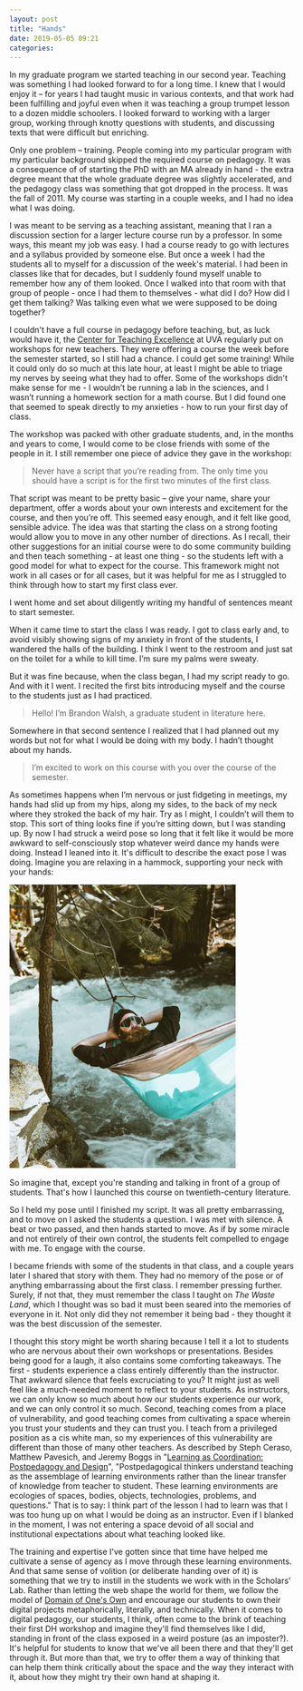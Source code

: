 ```yaml
---
layout: post
title: "Hands"
date: 2019-05-05 09:21
categories: 
---
```


In my graduate program we started teaching in our second year. Teaching was something I had looked forward to for a long time. I knew that I would enjoy it – for years I had taught music in various contexts, and that work had been fulfilling and joyful even when it was teaching a group trumpet lesson to a dozen middle schoolers. I looked forward to working with a larger group, working through knotty questions with students, and discussing texts that were difficult but enriching.  

Only one problem – training. People coming into my particular program with my particular background skipped the required course on pedagogy. It was a consequence of of starting the PhD with an MA already in hand - the extra degree meant that the whole graduate degree was slightly accelerated, and the pedagogy class was something that got dropped in the process. It was the fall of 2011. My course was starting in a couple weeks, and I had no idea what I was doing.

I was meant to be serving as a teaching assistant, meaning that I ran a discussion section for a larger lecture course run by a professor. In some ways, this meant my job was easy. I had a course ready to go with lectures and a syllabus provided by someone else. But once a week I had the students all to myself for a discussion of the week's material. I had been in classes like that for decades, but I suddenly found myself unable to remember how any of them looked. Once I walked into that room with that group of people - once I had them to themselves - what did I do? How did I get them talking? Was talking even what we were supposed to be doing together? 

I couldn't have a full course in pedagogy before teaching, but, as luck would have it, the [Center for Teaching Excellence](https://cte.virginia.edu/) at UVA regularly put on workshops for new teachers. They were offering a course the week before the semester started, so I still had a chance. I could get some training! While it could only do so much at this late hour, at least I might be able to triage my nerves by seeing what they had to offer. Some of the workshops didn't make sense for me - I wouldn’t be running a lab in the sciences, and I wasn’t running a homework section for a math course. But I did found one that seemed to speak directly to my anxieties - how to run your first day of class.

The workshop was packed with other graduate students, and, in the months and years to come, I would come to be close friends with some of the people in it. I still remember one piece of advice they gave in the workshop:

> Never have a script that you’re reading from. The only time you should have a script is for the first two minutes of the first class.

That script was meant to be pretty basic – give your name, share your department, offer a words about your own interests and excitement for the course, and then you’re off. This seemed easy enough, and it felt like good, sensible advice. The idea was that starting the class on a strong footing would allow you to move in any other number of directions. As I recall, their other suggestions for an initial course were to do some community building and then teach something - at least one thing - so the students left with a good model for what to expect for the course. This framework might not work in all cases or for all cases, but it was helpful for me as I struggled to think through how to start my first class ever. 

I went home and set about diligently writing my handful of sentences meant to start semester.

When it came time to start the class I was ready. I got to class early and, to avoid visibly showing signs of my anxiety in front of the students, I wandered the halls of the building. I think I went to the restroom and just sat on the toilet for a while to kill time. I’m sure my palms were sweaty.

But it was fine because, when the class began, I had my script ready to go. And with it I went. I recited the first bits introducing myself and the course to the students just as I had practiced.

> Hello! I’m Brandon Walsh, a graduate student in literature here.

Somewhere in that second sentence I realized that I had planned out my words but not for what I would be doing with my body. I hadn’t thought about my hands.

> I’m excited to work on this course with you over the course of the semester.

As sometimes happens when I’m nervous or just fidgeting in meetings, my hands had slid up from my hips, along my sides, to the back of my neck where they stroked the back of my hair. Try as I might, I couldn’t will them to stop. This sort of thing looks fine if you’re sitting down, but I was standing up. By now I had struck a weird pose so long that it felt like it would be more awkward to self-consciously stop whatever weird dance my hands were doing. Instead I leaned into it. It's difficult to describe the exact pose I was doing. Imagine you are relaxing in a hammock, supporting your neck with your hands:

<img src="/assets/images/hammock.jpg" class="centered" alt="Photo by Dane Deaner from Unsplash. In the photo, a man reclines in a hammock supporting his neck with his hands.">

So imagine that, except you're standing and talking in front of a group of students. That's how I launched this course on twentieth-century literature. 

So I held my pose until I finished my script. It was all pretty embarrassing, and to move on I asked the students a question. I was met with silence. A beat or two passed, and then hands started to move. As if by some miracle and not entirely of their own control, the students felt compelled to engage with me. To engage with the course.

I became friends with some of the students in that class, and a couple years later I shared that story with them. They had no memory of the pose or of anything embarrassing about the first class. I remember pressing further. Surely, if not that, they must remember the class I taught on _The Waste Land_, which I thought was so bad it must been seared into the memories of everyone in it. Not only did they not remember it being bad - they thought it was the best discussion of the semester.

I thought this story might be worth sharing because I tell it a lot to students who are nervous about their own workshops or presentations. Besides being good for a laugh, it also contains some comforting takeaways. The first - students experience a class entirely differently than the instructor. That awkward silence that feels excruciating to you? It might just as well feel like a much-needed moment to reflect to your students. As instructors, we can only know so much about how our students experience our work, and we can only control it so much. Second, teaching comes from a place of vulnerability, and good teaching comes from cultivating a space wherein you trust your students and they can trust you. I teach from a privileged position as a cis white man, so my experiences of this vulnerability are different than those of many other teachers. As described by Steph Ceraso, Matthew Pavesich, and Jeremy Boggs in "[Learning as Coordination: Postpedagogy and Design](https://designpedagogy.github.io/introduction/)", "Postpedagogical thinkers understand teaching as the assemblage of learning environments rather than the linear transfer of knowledge from teacher to student. These learning environments are ecologies of spaces, bodies, objects, technologies, problems, and questions." That is to say: I think part of the lesson I had to learn was that I was too hung up on what I would be doing as an instructor. Even if I blanked in the moment, I was not entering a space devoid of all social and institutional expectations about what teaching looked like. 

The training and expertise I've gotten since that time have helped me cultivate a sense of agency as I move through these learning environments. And that same sense of volition (or deliberate handing over of it) is something that we try to instill in the students we work with in the Scholars' Lab. Rather than letting the web shape the world for them, we follow the model of [Domain of One's Own](https://umw.domains/) and encourage our students to own their digital projects metaphorically, literally, and technically. When it comes to digital pedagogy, our students, I think, often come to the brink of teaching their first DH workshop and imagine they'll find themselves like I did, standing in front of the class exposed in a weird posture (as an imposter?). It's helpful for students to know that we've all been there and that they'll get through it. But more than that, we try to offer them a way of thinking that can help them think critically about the space and the way they interact with it, about how they might try their own hand at shaping it.
